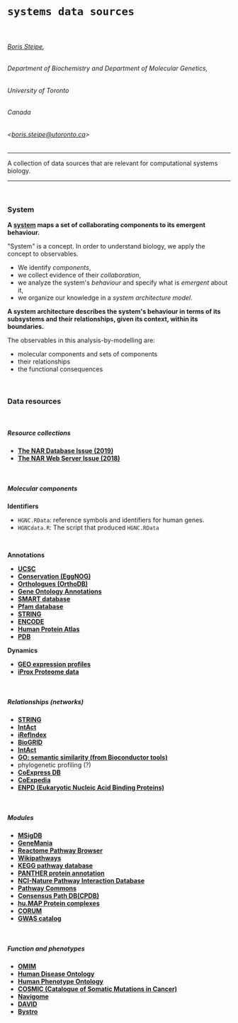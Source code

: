# `systems data sources`

&nbsp;

###### [Boris Steipe](https://orcid.org/0000-0002-1134-6758),
###### Department of Biochemistry and Department of Molecular Genetics,
###### University of Toronto
###### Canada
###### &lt;boris.steipe@utoronto.ca&gt;

----

A collection of data sources that are relevant for computational systems biology.

----

&nbsp;

### System

**A [system](http://steipe.biochemistry.utoronto.ca/abc/assets/BIN-SYS-Concepts.pdf) maps a set of collaborating components to its emergent behaviour.**

"System" is a concept. In order to understand biology, we apply the concept to observables.

* We identify *components*,
* we collect evidence of their *collaboration*,
* we analyze the system's *behaviour* and specify what is *emergent* about it,
* we organize our knowledge in a *system architecture model*.

**A system architecture describes the system's behaviour in terms of its subsystems and their relationships, given its context, within its boundaries.**

The observables in this analysis-by-modelling are:

* molecular components and sets of components
* their relationships
* the functional consequences

&nbsp;

### Data resources

&nbsp;

##### Resource collections
* **[The NAR Database Issue (2019)](https://academic.oup.com/nar/issue/47/D1)**
* **[The NAR Web Server Issue (2018)](https://academic.oup.com/nar/issue/46/W1)**

&nbsp;

##### Molecular components

**Identifiers**

* `HGNC.RData`: reference symbols and identifiers for human genes.
* `HGNCdata.R`: The script that produced `HGNC.RData`

&nbsp;

**Annotations**

* **[UCSC](https://genome.ucsc.edu/)**
* **[Conservation (EggNOG)](http://eggnogdb.embl.de/#/app/home)**
* **[Orthologues (OrthoDB)](https://www.orthodb.org/)**
* **[Gene Ontology Annotations](https://www.ebi.ac.uk/GOA)**
* **[SMART database](http://smart.embl-heidelberg.de/)**
* **[Pfam database](https://pfam.xfam.org/)**
* **[STRING](https://string-db.org/)**
* **[ENCODE](https://www.encodeproject.org/)**
* **[Human Protein Atlas](https://www.proteinatlas.org/)**
* **[PDB](https://www.rcsb.org/)**

**Dynamics**

* **[GEO expression profiles](https://www.ncbi.nlm.nih.gov/geo/)**
* **[iProx Proteome data](http://www.iprox.org/)**

&nbsp;

##### Relationships (networks)

* **[STRING](https://string-db.org/)**
* **[IntAct](https://www.ebi.ac.uk/intact/)**
* **[iRefIndex](http://irefindex.org/)**
* **[BioGRID](https://thebiogrid.org/)**
* **[IntAct](https://www.ebi.ac.uk/intact/)**
* **[GO: semantic similarity (from Bioconductor tools)](https://www.bioconductor.org/help/search/index.html?q=%22semantic+similarity%22/)**
* phylogenetic profiling (?)
* **[CoExpress DB](http://coxpresdb.jp/)**
* **[CoExpedia](http://www.coexpedia.org/)**
* **[ENPD (Eukaryotic Nucleic Acid Binding Proteins)](http://qinlab.sls.cuhk.edu.hk/ENPD/)**

&nbsp;

##### Modules

* **[MSigDB](http://software.broadinstitute.org/gsea/msigdb)**
* **[GeneMania](https://genemania.org/)**
* **[Reactome Pathway Browser](https://reactome.org/PathwayBrowser/#/)**
* **[Wikipathways](https://www.wikipathways.org/)**
* **[KEGG pathway database](https://www.genome.jp/kegg/pathway.html)**
* **[PANTHER protein annotation](https://www.nature.com/articles/nprot.2013.092)**
* **[NCI-Nature Pathway Interaction Database](http://pid.nci.nih.gov/)**
* **[Pathway Commons](http://www.pathwaycommons.org/)**
* **[Consensus Path DB(CPDB)](http://consensuspathdb.org/)**
* **[hu.MAP Protein complexes](http://proteincomplexes.org/)**
* **[CORUM](http://mips.helmholtz-muenchen.de/corum/)**
* **[GWAS catalog](https://www.ebi.ac.uk/gwas/)**


&nbsp;

##### Function and phenotypes

* **[OMIM](https://www.omim.org/)**
* **[Human Disease Ontology](https://www.ebi.ac.uk/ols/ontologies/doid)**
* **[Human Phenotype Ontology](https://hpo.jax.org/app/)**
* **[COSMIC (Catalogue of Somatic Mutations in Cancer)](https://cancer.sanger.ac.uk/cosmic)**
* **[Navigome](https://omictools.com/navigome-tool)**
* **[DAVID](https://david.ncifcrf.gov/)**
* **[Bystro](https://www.ncbi.nlm.nih.gov/pmc/articles/PMC5801807/)**


&nbsp;

<!-- END -->
